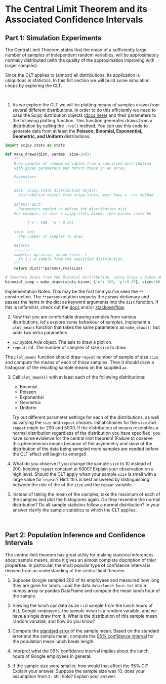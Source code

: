 # The Central Limit Theorem and its Associated Confidence Intervals

## Part 1: Simulation Experiments

The Central Limit Theorem states that the mean of a sufficiently large number of samples of independent random variables, will be approximately normally distributed (with the quality of the approximation improving with larger samples). 

Since the CLT applies to (almost) all distributions, its application is ubiquitous in statistics. In this fist section we will build some simulation chops by exploring the CLT.
 
<br>

1. As we explore the CLT we will be plotting means of samples drawn from several different distributions.  In order to do this efficiently we need to pass the Scipy distribution objects ([docs here](http://docs.scipy.org/doc/scipy-0.17.1/reference/stats.html)) and their parameters to the following plotting function. This function generates draws from a distribution by calling the `.rvs()` method.  You can use this code to generate data from at least the **Poisson, Binomial, Exponential, Geometric, and Uniform** distributions. 

  ```python
  import scipy.stats as stats

  def make_draws(dist, params, size=200):
      """
      Draw samples of random variables from a specified distribution
      with given parameters and return these in an array.
  
      Parameters
      ----------
  
      dist: scipy.stats distribution object:
        Distribution object from scipy.stats, must have a .rvs method
      
      params: dict:
        Parameters needed to define the distribution dist.
      For example, if dist = scipy.stats.binom, then params could be
        
            {'n': 100, 'p': 0.25}
      
      size: int:
        The number of samples to draw
  
      Returns
      -------
      samples: np.array, shape (size, )
        An i.i.d sample from the specified distribution. 
      """
      return dist(**params).rvs(size) 

  # Generate draws from the Binomial Distribution, using Scipy's binom object.  
  binomial_samp = make_draws(stats.binom, {'n': 100, 'p':0.25}, size=200)
  ```

Implementation Notes:
    This may be the first time you've seen the `**` construction.  The `**params` notation unpacks the `params` dictionary and passes the items in the dict as keyword arguments into the `dist` function.  If this is unfamiliar, check out the [docs](https://docs.python.org/2/tutorial/controlflow.html#unpacking-argument-lists) and/or [stackoverflow](http://stackoverflow.com/questions/1179223/in-python-when-passing-arguments-what-does-before-an-argument-do).

2. Now that you are comfortable drawing samples from various distributions, let's explore some behaviour of samples.  Implement a `plot_means` function that takes the same parameters as `make_draws()` but adds two extra parameters: 

  - `ax`: pyplot.Axis object.  The asis to draw a plot on.
  - `repeat`: int.  The number of samples of size `size` to draw.

The `plot_means` function should draw `repeat` number of sample of size `size`, and compute the means of each of those samples.  Then it should draw a histogram of the resulting sample means on the supplied `ax`. 

3. Call `plot_means()` with at least each of the following distributions: 
   - Binomial
   - Poisson 
   - Exponential
   - Geometric
   - Uniform

   Try out different parameter settings for each of the distributions, as well 
   as varying the `size` and `repeat` choices. Initial choices for the `size` 
   and `repeat` might be 200 and 5000. If the distribution of means resembles 
   a normal distribution regardless of the distribution you have specified, 
   you have some evidenve for the central limit theorem! (Failure to observe this phenomenon means 
   because of the asymmetry and skew of the distribution of the data being 
   sampled more samples are needed before the CLT effect will begin to emerge!)

4. What do you observe if you change the sample `size` to 10 instead of 200,
   keeping `repeat` constant at 5000? Explain your observation on a high 
   level. Should the CLT apply when your sample `size` is small with a large 
   value for `repeat`?  Hint: this is best answered by distinguishing
   between the role of the of the `size` and the `repeat` variable.

5. Instead of taking the mean of the samples, take the maximum of each of the 
   samples and plot the histograms again. Do they resemble the normal 
   distribution? Do all sample statistics follow a normal distribution?  In
   your answer clarify the sample statistics to which the CLT applies. 

<br>

## Part 2: Population Inference and Confidence Intervals

The central limit theorem has great utility for making staistical inferences about sample means, since it gives an almost complete discription of thier properties.  In particular, the most popular type of confidence interval is derived from an understanding of the central limit theorem.


1. Suppose Google sampled 200 of its employees and measured how long they are gone for lunch. Load the data `data/lunch_hour.txt` into a numpy array or pandas DataFrame and compute the mean lunch hour of the sample.

2. Viewing the lunch our data as an i.i.d sample from the lunch hours of ALL Google employees, the sample mean is a random varaible, and we have a single draw from it.  What is the distribution of this sample mean random variable, and how do you know? 

3. Compute the [standard error](http://en.wikipedia.org/wiki/Standard_error) of the sample mean. Based on the standard error and the sample mean, compute the [95% confidence interval](https://en.wikipedia.org/wiki/Confidence_interval#Basic_steps) for the population mean lunch break length.

4. Interpret what the 95% confidence interval implies about the lunch hours of Google employees in general.

5. If the sample size were smaller, how would that affect the 95% CI? Explain your answer.  Suppose the sample size was 10, does your assumption from `2.` still hold? Explain your answer.
